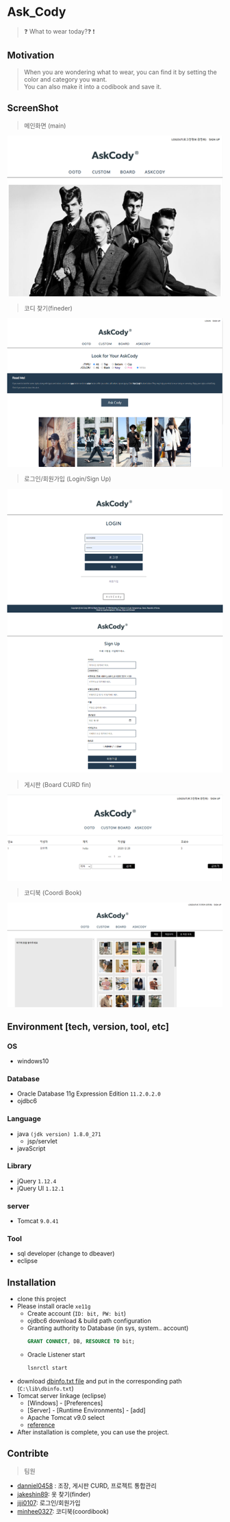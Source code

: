 # Ask_Cody 
> :question: What to wear today?:question: :exclamation:

## Motivation
>  When you are wondering what to wear, you can find it by setting the color and category you want.   
> You can also make it into a codibook and save it.


## ScreenShot
> 메인화면 (main)

<img src="./README_img/1.png"></img>

> 코디 찾기(fineder)

<img src="./README_img/2.png"></img>

> 로그인/회원가입 (Login/Sign Up)

<img src="./README_img/3.png"></img>
<img src="./README_img/4.png"></img>

> 게시판 (Board CURD fin)

<img src="./README_img/5.png"></img>

> 코디북 (Coordi Book)

<img src="./README_img/6.png"></img>


## Environment [tech, version, tool, etc]
### OS
- windows10

### Database
- Oracle Database 11g Expression Edition `11.2.0.2.0`
- ojdbc6

### Language
- java `(jdk version) 1.8.0_271`
    - jsp/servlet
- javaScript

### Library
- jQuery `1.12.4`
- jQuery UI `1.12.1`

### server
- Tomcat `9.0.41`

### Tool
- sql developer (change to dbeaver)
- eclipse

## Installation
- clone this project
- Please install oracle `xe11g`
    - Create account (`ID: bit, PW: bit`)
    - ojdbc6 download & build path configuration
    - Granting authority to Database (in sys, system.. account)
        ```sql
        GRANT CONNECT, DB, RESOURCE TO bit;
        ```
    - Oracle Listener start
        ```cmd
        lsnrctl start
        ```
- download [dbinfo.txt file]() and put in the corresponding path (`C:\lib\dbinfo.txt`)
- Tomcat server linkage (eclipse)
    - [Windows] - [Preferences]
    - [Server] - [Runtime Environments] - [add]
    - Apache Tomcat v9.0 select
    - [reference](https://all-record.tistory.com/49)
- After installation is complete, you can use the project.

## Contribte
> 팀원
- [danniel0458](https://github.com/daniel0458) : 조장, 게시판 CURD, 프로젝트 통합관리
- [jakeshin89](https://github.com/jakeshin89): 옷 찾기(finder)
- [jiji0107](https://github.com/jiji0107): 로그인/회원가입
- [minhee0327](https://github.com/minhee0327/): 코디북(coordibook)
